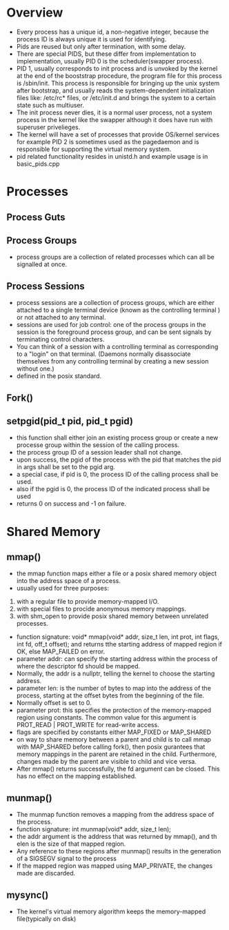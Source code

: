 # Overview 
- Every process has a unique id, a non-negative integer, because the process ID is always unique it is used for identifying. 
- Pids are reused but only after termination, with some delay. 
- There are special PIDS, but these differ from implementation to implementation, usually PID 0 is the scheduler(swapper process).
- PID 1, usually corresponds to init process and is unvoked by the kernel at the end of the booststrap procedure, the program file for this process is /sbin/init. 
This process is responsible for bringing up the unix system after bootstrap, and usually reads the system-dependent initialization files like: /etc/rc* files, or
/etc/init.d and brings the system to a certain state such as multiuser. 
- The init process never dies, it is a normal user process, not a system process in the kernel like the swapper although it does have run with superuser privelieges. 
- The kernel will have a set of processes that provide OS/kernel services for example PID 2 is sometimes used as the pagedaemon and is responsible for supporting the 
virtual memory system. 
- pid related functionality resides in unistd.h and example usage is in basic_pids.cpp

# Processes 

## Process Guts 

## Process Groups
- process groups are a collection of related processes which can all be signalled at once.

## Process Sessions 
- process sessions are a collection of process groups, which are either attached to a single terminal device (known as the controlling terminal ) or not attached to any terminal. 
- sessions are used for job control: one of the process groups in the session is the foreground process group, and can be sent signals by terminating control characters. 
- You can think of a session with a controlling terminal as corresponding to a "login" on that terminal. (Daemons normally disassociate themselves from any controlling terminal by creating a new session without one.)
- defined in the posix standard. 

## Fork()


## setpgid(pid_t pid, pid_t pgid)
- this function shall either join an existing process group or create a new processe group within the session of the calling process. 
- the process group ID of a session leader shall not change. 
- upon success, the pgid of the process with the pid that matches the pid in args shall be set to the pgid arg. 
- a special case, if pid is 0, the process ID of the calling process shall be used. 
- also if the pgid is 0, the process ID of the indicated process shall be used
- returns 0 on success and -1 on failure. 

# Shared Memory

## mmap()
- the mmap function maps either a file or a posix shared memory object into the address space of a process.
- usually used for three purposes: 
1) with a regular file to provide memory-mapped I/O.
2) with special files to procide anonymous memory mappings.
3) with shm_open to provide posix shared memory between unrelated processes. 
- function signature: void* mmap(void* addr, size_t len, int prot, int flags, int fd, off_t offset); and returns tthe starting address of mapped region if OK, else MAP_FAILED on error. 
- parameter addr: can specify the starting address within the process of where the descriptor fd should be mapped. 
- Normally, the addr is a nullptr, telling the kernel to choose the starting address. 
- parameter len: is the number of bytes to map into the address of the process, starting at the offset bytes from the beginning of the file. 
- Normally offset is set to 0. 
- parameter prot: this specifies the protection of the memory-mapped region using constants. The common value for this argument is PROT_READ | PROT_WRITE for read-write access. 
- flags are specified by constants either MAP_FIXED or MAP_SHARED 
- on way to share memory between a parent and child is to call mmap with MAP_SHARED before calling fork(), then posix gurantees that memory mappings in the parent are retained in the child. Furthermore, changes made by the parent are visible to child and vice versa.
- After mmap() returns successfully, the fd argument can be closed. This has no effect on the mapping established. 

## munmap()
- The munmap function removes a mapping from the address space of the process. 
- function signature: int munmap(void* addr, size_t len); 
- the addr argument is the address that was returned by mmap(), and th elen is the size of that mapped region. 
- Any reference to these regions after munmap() results in the generation of a SIGSEGV signal to the process
- If the mapped region was mapped using MAP_PRIVATE, the changes made are discarded. 

## mysync()
- The kernel's virtual memory algorithm keeps the memory-mapped file(typically on disk)